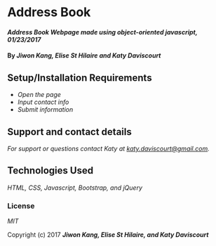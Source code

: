 # Address Book

#### _Address Book Webpage made using object-oriented javascript, 01/23/2017_

#### By _**Jiwon Kang, Elise St Hilaire and Katy Daviscourt**_

## Setup/Installation Requirements

* _Open the page_
* _Input contact info_
* _Submit information_


## Support and contact details

_For support or questions contact Katy at katy.daviscourt@gmail.com._

## Technologies Used

_HTML, CSS, Javascript, Bootstrap, and jQuery_

### License

*MIT*

Copyright (c) 2017 **_Jiwon Kang, Elise St Hilaire, and Katy Daviscourt_**
